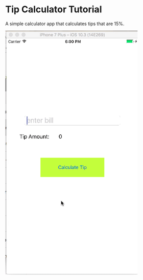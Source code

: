 # Tip Calculator Tutorial

A simple calculator app that calculates tips that are 15%.

![Output](https://github.com/Saayaman/ImageStorage/blob/master/TipCalculator.gif)
